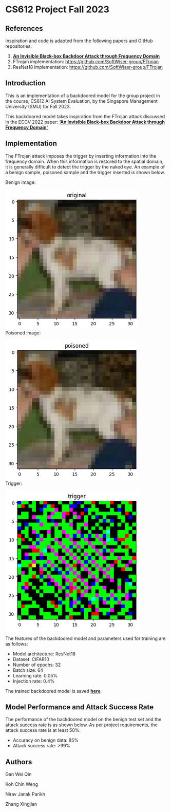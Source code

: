 # CS612 Project Fall 2023

## References

Inspiration and code is adapted from the following papers and GitHub repositories:

1. **[An Invisible Black-box Backdoor Attack through Frequency Domain](https://experts.illinois.edu/en/publications/an-invisible-black-box-backdoor-attack-through-frequency-domain)** 
2. FTrojan implementation: https://github.com/SoftWiser-group/FTrojan
3. ResNet18 implementation: https://github.com/SoftWiser-group/FTrojan

## Introduction

This is an implementation of a backdoored model for the group project in the course, CS612 AI System Evaluation, by the Singapore Management University (SMU) for Fall 2023.

This backdoored model takes inspiration from the FTrojan attack discussed in the ECCV 2022 paper: **[‘An Invisible Black-box Backdoor Attack through Frequency Domain'](https://experts.illinois.edu/en/publications/an-invisible-black-box-backdoor-attack-through-frequency-domain)**

## Implementation

The FTrojan attack imposes the trigger by inserting information into the frequency domain. When this information is restored to the spatial domain, it is generally difficult to detect the trigger by the naked eye. An example of a benign sample, poisoned sample and the trigger inserted is shown below.

Benign image:

![benign image](benign.png)  
Poisoned image:

![poisoned image](poisoned.png)  
Trigger:

![trigger image](trigger.png)  

The features of the backdoored model and parameters used for training are as follows:

* Model architecture: ResNet18
* Dataset: CIFAR10
* Number of epochs: 32
* Batch size: 64
* Learning rate: 0.05%
* Injection rate: 0.4%

The trained backdoored model is saved **[here](https://github.com/KradNosnatef/CS612_Project/blob/main/poisonedModel.pt)**.

## Model Performance and Attack Success Rate

The performance of the backdoored model on the benign test set and the attack success rate is as shown below. As per project requirements, the attack success rate is at least 50%.

*	Accuracy on benign data: 85%
*	Attack success rate: >99%

## Authors
Gan Wei Qin

Koh Chin Weng

Nirav Janak Parikh

Zhang Xingjian


